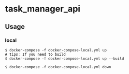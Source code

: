 # task_manager_api
## Usage
### local
```shell script
$ docker-compose -f docker-compose-local.yml up
# tips: If you need to build
$ docker-compose -f docker-compose-local.yml up --build
```
```shell script
$ docker-compose -f docker-compose-local.yml down
```
